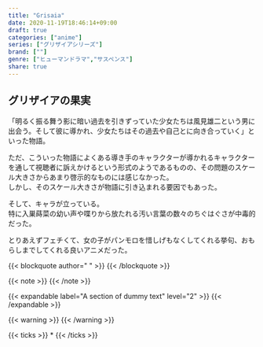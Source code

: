 ```yaml
---
title: "Grisaia"
date: 2020-11-19T18:46:14+09:00
draft: true
categories: ["anime"]
series: ["グリザイアシリーズ"]
brand: [""]
genre: ["ヒューマンドラマ","サスペンス"]
share: true
---
```

## グリザイアの果実
「明るく振る舞う影に暗い過去を引きずっていた少女たちは風見雄二という男に出会う。そして彼に導かれ、少女たちはその過去や自己とに向き合っていく」といった物語。  

ただ、こういった物語によくある導き手のキャラクターが導かれるキャラクターを通して視聴者に訴えかけるという形式のようであるものの、その問題のスケール大きさからあまり啓示的なものには感じなかった。  
しかし、そのスケール大きさが物語に引き込まれる要因でもあった。

そして、キャラが立っている。  
特に入巣蒔菜の幼い声や喋りから放たれる汚い言葉の数々のちぐはぐさが中毒的だった。

とりあえずフェチくて、女の子がパンモロを惜しげもなくしてくれる挙句、おもらしまでしてくれる良いアニメだった。  


{{< blockquote author="  " >}}
{{< /blockquote >}}

{{< note >}}
{{< /note >}}

{{< expandable label="A section of dummy text" level="2" >}}
{{< /expandable >}}

{{< warning >}}
{{< /warning >}}

{{< ticks >}}
* 
{{< /ticks >}}